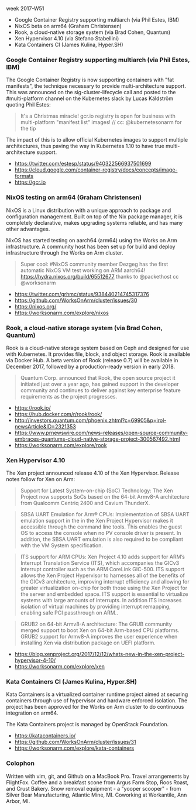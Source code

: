 week 2017-W51

* Google Container Registry supporting multiarch (via Phil Estes, IBM)
* NixOS beta on arm64 (Graham Christensen)
* Rook, a cloud-native storage system (via Brad Cohen, Quantum)
* Xen Hypervisor 4.10 (via Stefano Stabellini)
* Kata Containers CI (James Kulina, Hyper.SH)

### Google Container Registry supporting multiarch (via Phil Estes, IBM)

The Google Container Registry is now supporting containers with
"fat manifests", the technique necessary to provide multi-architecture
support. This was announced on the sig-cluster-lifecycle call and posted
to the #multi-platform channel on the Kubernetes slack by 
Lucas Käldström quoting Phil Estes:

> It's a Christmas miracle! gcr.io registry is open for business
with multi-platform "manifest list" images! // cc: @kubernetesonarm
for the tip

The impact of this is to allow official Kubernetes images to support
multiple architectures, thus paving the way in Kubernetes 1.10 to
have true multi-architecture support.

* https://twitter.com/estesp/status/940322566937501699
* https://cloud.google.com/container-registry/docs/concepts/image-formats
* https://gcr.io

### NixOS testing on arm64 (Graham Christensen)

NixOS is a Linux distribution with a unique approach to package and
configuration management. Built on top of the Nix package manager,
it is completely declarative, makes upgrading systems reliable, and
has many other advantages.

NixOS has started testing on aarch64 (arm64) using the Works
on Arm infrastructure. A community host has been set up for
build and deploy infrastructure through the Works on Arm cluster.

> Super cool: #NixOS community member Dezgeg has the first automatic
NixOS VM test working on ARM aarch64!
https://hydra.nixos.org/build/65512677  thanks to @packethost cc
@worksonarm

* https://twitter.com/grhmc/status/938440214745317376
* https://github.com/WorksOnArm/cluster/issues/30
* https://nixos.org/
* https://worksonarm.com/explore/nixos

### Rook, a cloud-native storage system (via Brad Cohen, Quantum)

Rook is a cloud-native storage system based on Ceph and designed for
use with Kubernetes. It provides file, block, and object storage.
Rook is available via Docker Hub. A beta version of Rook (release
0.7) will be available in December 2017, followed by a production-ready
version in early 2018.

> Quantum Corp. announced that Rook, the open source project it
initiated just over a year ago, has gained support in the developer
community and continues to deliver against key enterprise feature
requirements as the project progresses.

* https://rook.io/
* https://hub.docker.com/r/rook/rook/
* http://investors.quantum.com/phoenix.zhtml?c=69905&p=irol-newsArticle&ID=2321353
* https://www.prnewswire.com/news-releases/open-source-community-embraces-quantums-cloud-native-storage-project-300567492.html
* https://worksonarm.com/explore/rook

### Xen Hypervisor 4.10

The Xen project announced release 4.10 of the Xen Hypervisor. 
Release notes follow for Xen on Arm:

> Support for Latest System-on-chip (SoC) Technology: The Xen Project
now supports SoCs based on the 64-bit Armv8-A architecture from
Qualcomm Centriq 2400 and Cavium ThunderX.

> SBSA UART Emulation for Arm® CPUs: Implementation of SBSA UART
emulation support in the in the Xen Project Hypervisor makes it
accessible through the command line tools. This enables the guest
OS to access the console when no PV console driver is present. In
addition, the SBSA UART emulation is also required to be compliant
with the VM System specification.

> ITS support for ARM CPUs: Xen Project 4.10 adds support for ARM’s
Interrupt Translation Service (ITS), which accompanies the GICv3
interrupt controller such as the ARM CoreLink GIC-500. ITS support
allows the Xen Project Hypervisor to harnesses all of the benefits
of the GICv3 architecture, improving interrupt efficiency and
allowing for greater virtualization on-chip for both those using
the Xen Project for the server and embedded space. ITS support is
essential to virtualize systems with large amounts of interrupts.
In addition ITS increases isolation of virtual machines by providing
interrupt remapping, enabling safe PCI passthrough on ARM..

> GRUB2 on 64-bit Armv8-A architecture: The GRUB community merged
support to boot Xen on 64-bit Arm-based CPU platforms. GRUB2 support
for Armv8-A improves the user experience when installing Xen via
distribution package on UEFI platform.

* https://blog.xenproject.org/2017/12/12/whats-new-in-the-xen-project-hypervisor-4-10/
* https://worksonarm.com/explore/xen

### Kata Containers CI (James Kulina, Hyper.SH)

Kata Containers is a virtualized container runtime project aimed
at securing containers through use of hypervisor and hardware
enforced isolation. The project has been approved for the Works
on Arm cluster to do continuous integration on arm64.

The Kata Containers project is managed by OpenStack Foundation.

* https://katacontainers.io/
* https://github.com/WorksOnArm/cluster/issues/31
* https://worksonarm.com/explore/kata-containers

### Colophon

Written with vim, git, and Github on a MacBook Pro. Travel arrangements
by FlightFox. Coffee and a breakfast scone from Argus Farm Stop,
Roos Roast, and Crust Bakery. Snow removal equipment - a "yooper
scooper" - from Silver Bear Manufacturing, Atlantic Mine, MI.
Coworking at Workantile, Ann Arbor, MI.
